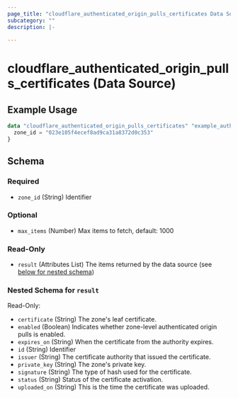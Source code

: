 ```yaml
---
page_title: "cloudflare_authenticated_origin_pulls_certificates Data Source - Cloudflare"
subcategory: ""
description: |-
  
---
```


# cloudflare_authenticated_origin_pulls_certificates (Data Source)



## Example Usage

```terraform
data "cloudflare_authenticated_origin_pulls_certificates" "example_authenticated_origin_pulls_certificates" {
  zone_id = "023e105f4ecef8ad9ca31a8372d0c353"
}
```

<!-- schema generated by tfplugindocs -->
## Schema

### Required

- `zone_id` (String) Identifier

### Optional

- `max_items` (Number) Max items to fetch, default: 1000

### Read-Only

- `result` (Attributes List) The items returned by the data source (see [below for nested schema](#nestedatt--result))

<a id="nestedatt--result"></a>
### Nested Schema for `result`

Read-Only:

- `certificate` (String) The zone's leaf certificate.
- `enabled` (Boolean) Indicates whether zone-level authenticated origin pulls is enabled.
- `expires_on` (String) When the certificate from the authority expires.
- `id` (String) Identifier
- `issuer` (String) The certificate authority that issued the certificate.
- `private_key` (String) The zone's private key.
- `signature` (String) The type of hash used for the certificate.
- `status` (String) Status of the certificate activation.
- `uploaded_on` (String) This is the time the certificate was uploaded.


